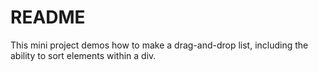# README

This mini project demos how to make a drag-and-drop list, including the ability to sort elements within a div.
